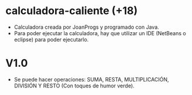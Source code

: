 # calculadora-caliente (+18)

* Calculadora creada por JoanProgs y programado con Java. 
* Para poder ejecutar la calculadora, hay que utilizar un IDE (NetBeans o eclipse) para poder ejecutarlo.

# V1.0
* Se puede hacer operaciones: SUMA, RESTA, MULTIPLICACIÓN, DIVISIÓN Y RESTO (Con toques de humor verde). 
